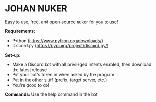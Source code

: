 # JOHAN NUKER
Easy to use, free, and open-source nuker for you to use!

**Requirements:**
* Python (https://www.python.org/downloads/)
* Discord.py (https://pypi.org/project/discord.py/)

**Set-up:**
* Make a Discord bot with all privileged intents enabled, then download the latest release.
* Put your bot's token in when asked by the program
* Put in the other stuff (prefix, target server, etc.)
* You're good to go!

**Commands:**
Use the help command in the bot
